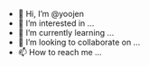 - 👋 Hi, I’m @yoojen
- 👀 I’m interested in ...
- 🌱 I’m currently learning ...
- 💞️ I’m looking to collaborate on ...
- 📫 How to reach me ...

<!---
yoojen/yoojen is a ✨ special ✨ repository because its `README.md` (this file) appears on your GitHub profile.
You can click the Preview link to take a look at your changes.
--->
